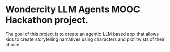 # Wondercity LLM Agents MOOC Hackathon project.


The goal of this project is to create an agentic LLM based app that allows kids to create
storytelling narratives using characters and plot twists of their choice.
